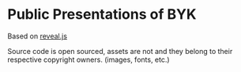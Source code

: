 # Public Presentations of BYK

Based on [reveal.js](https://github.com/hakimel/reveal.js)

Source code is open sourced, assets are not and they belong to their respective
copyright owners. (images, fonts, etc.)